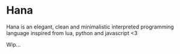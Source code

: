 # Hana
Hana is an elegant, clean and minimalistic interpreted programming language inspired from lua, python and javascript &lt;3

Wip...

